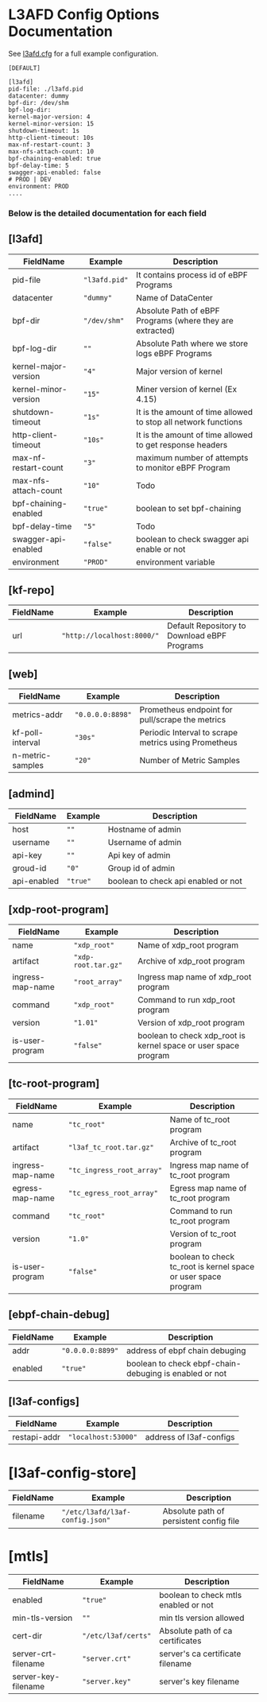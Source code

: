 # L3AFD Config  Options Documentation

See [l3afd.cfg](https://github.com/l3af-project/l3afd/blob/main/config/l3afd.cfg) for a full example configuration.


```
[DEFAULT]

[l3afd]
pid-file: ./l3afd.pid
datacenter: dummy
bpf-dir: /dev/shm
bpf-log-dir:
kernel-major-version: 4
kernel-minor-version: 15
shutdown-timeout: 1s
http-client-timeout: 10s
max-nf-restart-count: 3
max-nfs-attach-count: 10
bpf-chaining-enabled: true
bpf-delay-time: 5
swagger-api-enabled: false
# PROD | DEV
environment: PROD
....
```

### Below is the detailed documentation for each field


## [l3afd]
| FieldName     | Example       | Description     |
| ------------- | ------------- | --------------- |
|pid-file| `"l3afd.pid"`  |It contains process id of eBPF Programs |
|datacenter| `"dummy"` | Name of DataCenter|
|bpf-dir| `"/dev/shm"` | Absolute Path of eBPF Programs (where they are extracted) |
|bpf-log-dir|`""`      | Absolute Path where we store logs eBPF Programs|
|kernel-major-version|`"4"`|Major version of kernel|
|kernel-minor-version|`"15"`|Miner version of kernel (Ex 4.15)|
|shutdown-timeout|`"1s"`|It is the amount of time allowed to stop all network functions|
|http-client-timeout|`"10s"`|It is the amount of time allowed to get response headers|
|max-nf-restart-count|`"3"`|maximum number of attempts to monitor eBPF Program|
|max-nfs-attach-count|`"10"`| Todo|
|bpf-chaining-enabled|`"true"`|boolean to set bpf-chaining |
|bpf-delay-time|`"5"`|Todo|
|swagger-api-enabled|`"false"`|boolean to check swagger api enable or not|
|environment|`"PROD"`| environment  variable |

## [kf-repo]
| FieldName     | Example       | Description     |
| ------------- | ------------- | --------------- |
|url| `"http://localhost:8000/"`|Default Repository to Download eBPF Programs|

## [web]
| FieldName     | Example       | Description     |
| ------------- | ------------- | --------------- |
|metrics-addr|`"0.0.0.0:8898"`|Prometheus endpoint for pull/scrape the metrics|
|kf-poll-interval|`"30s"`|Periodic Interval to scrape metrics using Prometheus|
|n-metric-samples|`"20"`|Number of Metric Samples|

## [admind]
| FieldName     | Example       | Description     |
| ------------- | ------------- | --------------- |
|host|`""`|Hostname of admin|
|username|`""`|Username of admin|
|api-key|`""`|Api key of admin|
|groud-id|`"0"`|Group id of admin|
|api-enabled|`"true"`|boolean to check api enabled or not|

## [xdp-root-program]
| FieldName     | Example       | Description     |
| ------------- | ------------- | --------------- |
|name|`"xdp_root"`|Name of xdp_root program|
|artifact|`"xdp-root.tar.gz"`|Archive of xdp_root program|
|ingress-map-name|`"root_array"`|Ingress map name of xdp_root program|
|command|`"xdp_root"`|Command to run xdp_root program|
|version|`"1.01"`|Version of xdp_root program|
|is-user-program|`"false"`|boolean to check xdp_root is kernel space or user space program|

## [tc-root-program]
| FieldName     | Example       | Description     |
| ------------- | ------------- | --------------- |
|name|`"tc_root"`|Name of tc_root program|
|artifact|`"l3af_tc_root.tar.gz"`|Archive of tc_root program|
|ingress-map-name|`"tc_ingress_root_array"`|Ingress map name of tc_root program|
|egress-map-name|`"tc_egress_root_array"`|Egress map name of tc_root program|
|command|`"tc_root"`|Command to run tc_root program|
|version|`"1.0"`|Version of tc_root program|
|is-user-program|`"false"`|boolean to check tc_root is kernel space or user space program|

## [ebpf-chain-debug]
| FieldName     | Example       | Description     |
| ------------- | ------------- | --------------- |
|addr|`"0.0.0.0:8899"`|address of ebpf chain debuging|
|enabled|`"true"`|boolean to check ebpf-chain-debuging is enabled or not|

## [l3af-configs]
| FieldName     | Example       | Description     |
| ------------- | ------------- | --------------- |
|restapi-addr|`"localhost:53000"`| address of l3af-configs |

# [l3af-config-store]
| FieldName     | Example       | Description     |
| ------------- | ------------- | --------------- |
|filename|`"/etc/l3afd/l3af-config.json"`|Absolute path of persistent config file|

# [mtls]
| FieldName     | Example       | Description     |
| ------------- | ------------- | --------------- |
|enabled| `"true"` | boolean to check mtls enabled or not|
|min-tls-version|`""`| min tls version allowed|
|cert-dir|`"/etc/l3af/certs"`|Absolute path of ca certificates |
|server-crt-filename|`"server.crt"`|server's ca certificate filename|
|server-key-filename|`"server.key"`|server's key filename|





